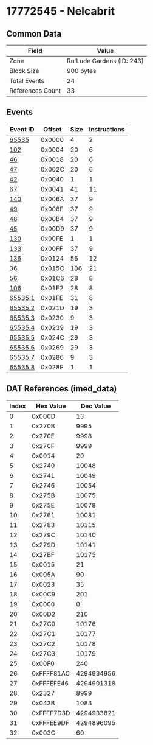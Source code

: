 # 17772545 - Nelcabrit

## Common Data

| Field            | Value                     |
|------------------|---------------------------|
| Zone             | Ru'Lude Gardens (ID: 243) |
| Block Size       | 900 bytes                 |
| Total Events     | 24                        |
| References Count | 33                        |

## Events

| Event ID                | Offset   |   Size |   Instructions |
|-------------------------|----------|--------|----------------|
| [65535](./65535.md)     | 0x0000   |      4 |              2 |
| [102](./102.md)         | 0x0004   |     20 |              6 |
| [46](./46.md)           | 0x0018   |     20 |              6 |
| [47](./47.md)           | 0x002C   |     20 |              6 |
| [42](./42.md)           | 0x0040   |      1 |              1 |
| [67](./67.md)           | 0x0041   |     41 |             11 |
| [140](./140.md)         | 0x006A   |     37 |              9 |
| [49](./49.md)           | 0x008F   |     37 |              9 |
| [48](./48.md)           | 0x00B4   |     37 |              9 |
| [45](./45.md)           | 0x00D9   |     37 |              9 |
| [130](./130.md)         | 0x00FE   |      1 |              1 |
| [133](./133.md)         | 0x00FF   |     37 |              9 |
| [136](./136.md)         | 0x0124   |     56 |             12 |
| [36](./36.md)           | 0x015C   |    106 |             21 |
| [56](./56.md)           | 0x01C6   |     28 |              8 |
| [106](./106.md)         | 0x01E2   |     28 |              8 |
| [65535.1](./65535.1.md) | 0x01FE   |     31 |              8 |
| [65535.2](./65535.2.md) | 0x021D   |     19 |              3 |
| [65535.3](./65535.3.md) | 0x0230   |      9 |              3 |
| [65535.4](./65535.4.md) | 0x0239   |     19 |              3 |
| [65535.5](./65535.5.md) | 0x024C   |     29 |              3 |
| [65535.6](./65535.6.md) | 0x0269   |     29 |              3 |
| [65535.7](./65535.7.md) | 0x0286   |      9 |              3 |
| [65535.8](./65535.8.md) | 0x028F   |      1 |              1 |

## DAT References (imed_data)

|   Index | Hex Value   |   Dec Value |
|---------|-------------|-------------|
|       0 | 0x000D      |          13 |
|       1 | 0x270B      |        9995 |
|       2 | 0x270E      |        9998 |
|       3 | 0x270F      |        9999 |
|       4 | 0x0014      |          20 |
|       5 | 0x2740      |       10048 |
|       6 | 0x2741      |       10049 |
|       7 | 0x2746      |       10054 |
|       8 | 0x275B      |       10075 |
|       9 | 0x275E      |       10078 |
|      10 | 0x2761      |       10081 |
|      11 | 0x2783      |       10115 |
|      12 | 0x279C      |       10140 |
|      13 | 0x279D      |       10141 |
|      14 | 0x27BF      |       10175 |
|      15 | 0x0015      |          21 |
|      16 | 0x005A      |          90 |
|      17 | 0x0023      |          35 |
|      18 | 0x00C9      |         201 |
|      19 | 0x0000      |           0 |
|      20 | 0x00D2      |         210 |
|      21 | 0x27C0      |       10176 |
|      22 | 0x27C1      |       10177 |
|      23 | 0x27C2      |       10178 |
|      24 | 0x27C3      |       10179 |
|      25 | 0x00F0      |         240 |
|      26 | 0xFFFF81AC  |  4294934956 |
|      27 | 0xFFFEFE46  |  4294901318 |
|      28 | 0x2327      |        8999 |
|      29 | 0x043B      |        1083 |
|      30 | 0xFFFF7D3D  |  4294933821 |
|      31 | 0xFFFEE9DF  |  4294896095 |
|      32 | 0x003C      |          60 |
